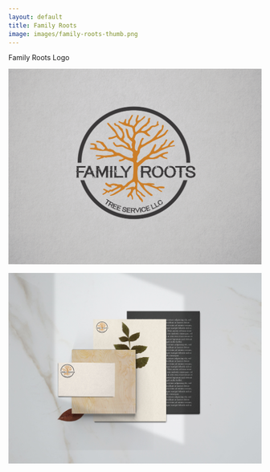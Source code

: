 ```yaml
---
layout: default
title: Family Roots
image: images/family-roots-thumb.png
---
```

Family Roots Logo

![Family Roots Logo](images/family-roots-01.png)

![Family Roots Logo 2](images/family-roots-stationary.jpg)
